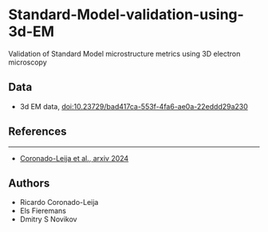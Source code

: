 # Standard-Model-validation-using-3d-EM
Validation of Standard Model microstructure metrics using 3D electron microscopy

## Data
  - 3d EM data, [doi:10.23729/bad417ca-553f-4fa6-ae0a-22eddd29a230]([https://doi.org/10.48550/arXiv.2310.04608](https://doi.org/10.23729/bad417ca-553f-4fa6-ae0a-22eddd29a230))

## References
* ** **
  - [Coronado-Leija et al., arxiv 2024](https://doi.org/10.48550/arXiv.2310.04608)

## Authors
* Ricardo Coronado-Leija
* Els Fieremans
* Dmitry S Novikov
